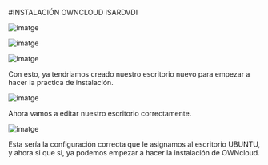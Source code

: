 #INSTALACIÓN OWNCLOUD ISARDVDI

![imatge](https://github.com/user-attachments/assets/c722cb22-5ab8-44a0-9c15-5d3ee549be46)

![imatge](https://github.com/user-attachments/assets/63b6b725-148a-42e6-9be4-54bc7a8ce448)

![imatge](https://github.com/user-attachments/assets/2e5a612a-8b62-4f39-b8c1-5b1c6d0ea765)

Con esto, ya tendriamos creado nuestro escritorio nuevo para empezar a hacer la practica de instalación.

![imatge](https://github.com/user-attachments/assets/886500d2-1467-4cae-b16c-17740e458318)

Ahora vamos a editar nuestro escritorio correctamente.

![imatge](https://github.com/user-attachments/assets/a78c1f23-11be-47cb-9afc-7e55961a492e)

Esta sería la configuración correcta que le asignamos al escritorio UBUNTU, y ahora si que si, ya podemos empezar a hacer la instalación de OWNcloud.

